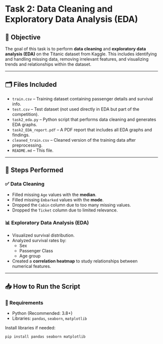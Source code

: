 # Task 2: Data Cleaning and Exploratory Data Analysis (EDA)

## 📌 Objective
The goal of this task is to perform **data cleaning** and **exploratory data analysis (EDA)** on the Titanic dataset from Kaggle. This includes identifying and handling missing data, removing irrelevant features, and visualizing trends and relationships within the dataset.

---

## 🗂️ Files Included
- `train.csv` – Training dataset containing passenger details and survival info.
- `test.csv` – Test dataset (not used directly in EDA but part of the competition).
- `task2_eda.py` – Python script that performs data cleaning and generates EDA graphs.
- `task2_EDA_report.pdf` – A PDF report that includes all EDA graphs and findings.
- `cleaned_train.csv` – Cleaned version of the training data after preprocessing.
- `README.md` – This file.

---

## 🧪 Steps Performed

### ✅ Data Cleaning
- Filled missing `Age` values with the **median**.
- Filled missing `Embarked` values with the **mode**.
- Dropped the `Cabin` column due to too many missing values.
- Dropped the `Ticket` column due to limited relevance.

### 📊 Exploratory Data Analysis (EDA)
- Visualized survival distribution.
- Analyzed survival rates by:
  - Sex
  - Passenger Class
  - Age group
- Created a **correlation heatmap** to study relationships between numerical features.

---

## 📥 How to Run the Script

### 🔧 Requirements
- Python (Recommended: 3.8+)
- Libraries: `pandas`, `seaborn`, `matplotlib`

Install libraries if needed:
```bash
pip install pandas seaborn matplotlib
